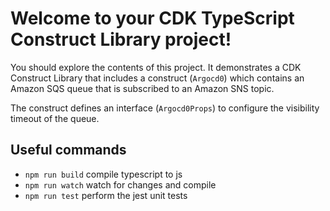 # Welcome to your CDK TypeScript Construct Library project!

You should explore the contents of this project. It demonstrates a CDK Construct Library that includes a construct (`Argocd0`)
which contains an Amazon SQS queue that is subscribed to an Amazon SNS topic.

The construct defines an interface (`Argocd0Props`) to configure the visibility timeout of the queue.

## Useful commands

 * `npm run build`   compile typescript to js
 * `npm run watch`   watch for changes and compile
 * `npm run test`    perform the jest unit tests